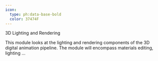 ```yaml
---
icon:
  type: ph:data-base-bold
  color: 37474F
---
```

3D Lighting and Rendering

This module looks at the lighting and rendering components of the 3D digital animation pipeline. The module will encompass materials editing, lighting ... 

